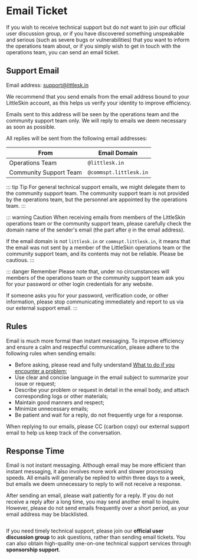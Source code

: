 # Email Ticket

If you wish to receive technical support but do not want to join our official user discussion group, or if you have discovered something unspeakable and serious (such as severe bugs or vulnerabilities) that you want to inform the operations team about, or if you simply wish to get in touch with the operations team, you can send an email ticket.

## Support Email

Email address: [support@littlesk.in](mailto:support@littlesk.in)

We recommend that you send emails from the email address bound to your LittleSkin account, as this helps us verify your identity to improve efficiency.

Emails sent to this address will be seen by the operations team and the community support team only. We will reply to emails we deem necessary as soon as possible.

All replies will be sent from the following email addresses:

| From                   | Email Domain           |
| ---------------------- | ---------------------- |
| Operations Team        | `@littlesk.in`         |
| Community Support Team | `@commspt.littlesk.in` |

::: tip Tip
For general technical support emails, we might delegate them to the community support team. The community support team is not provided by the operations team, but the personnel are appointed by the operations team.
:::

::: warning Caution
When receiving emails from members of the LittleSkin operations team or the community support team, please carefully check the domain name of the sender's email (the part after `@` in the email address).

If the email domain is not `littlesk.in` or `commspt.littlesk.in`, it means that the email was not sent by a member of the LittleSkin operations team or the community support team, and its contents may not be reliable. Please be cautious.
:::

::: danger Remember
Please note that, under no circumstances will members of the operations team or the community support team ask you for your password or other login credentials for any website.

If someone asks you for your password, verification code, or other information, please stop communicating immediately and report to us via our external support email.
:::

## Rules

Email is much more formal than instant messaging. To improve efficiency and ensure a calm and respectful communication, please adhere to the following rules when sending emails:

- Before asking, please read and fully understand [What to do if you encounter a problem](/problems.md);
- Use clear and concise language in the email subject to summarize your issue or request;
- Describe your problem or request in detail in the email body, and attach corresponding logs or other materials;
- Maintain good manners and respect;
- Minimize unnecessary emails;
- Be patient and wait for a reply, do not frequently urge for a response.

When replying to our emails, please CC (carbon copy) our external support email to help us keep track of the conversation.

## Response Time

Email is not instant messaging. Although email may be more efficient than instant messaging, it also involves more work and slower processing speeds. All emails will generally be replied to within three days to a week, but emails we deem unnecessary to reply to will not receive a response.

After sending an email, please wait patiently for a reply. If you do not receive a reply after a long time, you may send another email to inquire. However, please do not send emails frequently over a short period, as your email address may be blacklisted.

<p style="margin-bottom: 2em"></p>

<NCard title="Get Instant Support" link="/user-group" >
If you need timely technical support, please join our <strong>official user discussion group</strong> to ask questions, rather than sending email tickets.
</NCard>

<NCard title="One-on-One Technical Support" link="https://afdian.net/a/tnqzh123" >
You can also obtain high-quality one-on-one technical support services through <strong>sponsorship support</strong>.
</NCard>

